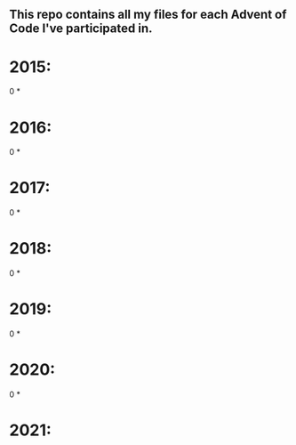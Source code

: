 ## This repo contains all my files for each Advent of Code I've participated in.

# 2015:
0 *
# 2016:
0 *
# 2017:
0 *
# 2018:
0 *
# 2019:
0 *
# 2020:
0 *
# 2021:

